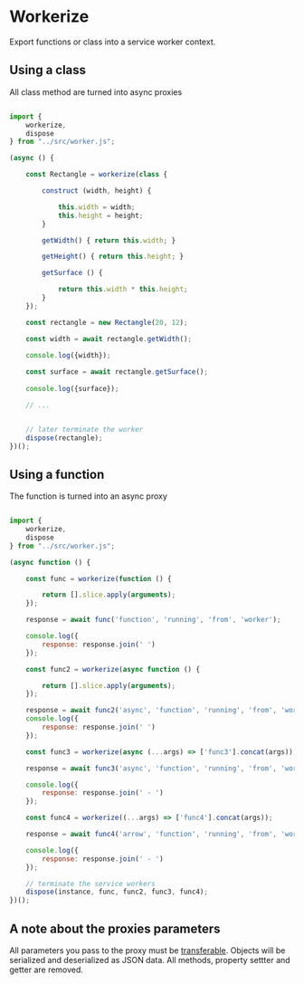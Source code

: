 # Workerize
Export functions or class into a service worker context. 

## Using a class

All class method are turned into async proxies

```javascript

import {
    workerize,
    dispose
} from "../src/worker.js";

(async () {

    const Rectangle = workerize(class {

        construct (width, height) {

            this.width = width;
            this.height = height;
        }

        getWidth() { return this.width; }

        getHeight() { return this.height; }

        getSurface () {

            return this.width * this.height;
        }
    });

    const rectangle = new Rectangle(20, 12);

    const width = await rectangle.getWidth();
    
    console.log({width});

    const surface = await rectangle.getSurface();
    
    console.log({surface});

    // ...


    // later terminate the worker
    dispose(rectangle);
})();
```

## Using a function

The function is turned into an async proxy

```javascript

import {
    workerize,
    dispose
} from "../src/worker.js";

(async function () {

    const func = workerize(function () {

        return [].slice.apply(arguments);
    });

    response = await func('function', 'running', 'from', 'worker');

    console.log({
        response: response.join(' ')
    });

    const func2 = workerize(async function () {

        return [].slice.apply(arguments);
    });

    response = await func2('async', 'function', 'running', 'from', 'worker');
    console.log({
        response: response.join(' ')
    });

    const func3 = workerize(async (...args) => ['func3'].concat(args));

    response = await func3('async', 'function', 'running', 'from', 'worker');

    console.log({
        response: response.join(' - ')
    });

    const func4 = workerize((...args) => ['func4'].concat(args));

    response = await func4('arrow', 'function', 'running', 'from', 'worker');

    console.log({
        response: response.join(' - ')
    });

    // terminate the service workers
    dispose(instance, func, func2, func3, func4);
})();

```

## A note about the proxies parameters

All parameters you pass to the proxy must be [transferable](https://developer.mozilla.org/en-US/docs/Web/API/Transferable). Objects will be serialized and deserialized as JSON data. All methods, property settter and getter are removed.
